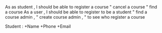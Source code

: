 As as student , I should be able to register a course
    "                               cancel a course
    "                               find a course
As a user , I should be able to register to be a student
    "                           find a course
    admin ,     "               create course
    admin ,     "               to see who register a course


Student :
    +Name
    +Phone
    +Email